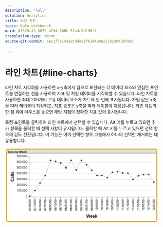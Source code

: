 ```yaml
---
description: 'null'
solution: Analytics
title: 라인 차트
topic: Data workbench
uuid: 6f525c49-6679-4234-886b-52a3c7df98ff
translation-type: tm+mt
source-git-commit: aec1f7b14198cdde91f61d490a235022943bfedb

---
```



# 라인 차트{#line-charts}

라인 차트 시각화를 사용하면 x-y축에서 점으로 표현되는 각 데이터 요소와 인접한 포인트를 연결하는 선을 사용하여 지표 및 차원 데이터를 시각화할 수 있습니다. 라인 차트를 사용하면 최대 200개의 고유 데이터 요소가 차트에 한 번에 표시됩니다. 차원 값은 x축을 따라 레이블이 지정되고, 지표 증분은 y축을 따라 레이블이 지정됩니다. 라인 차트의 한 점 위에 마우스를 놓으면 해당 지점의 정확한 지표 값이 표시됩니다.

특정 포인트를 클릭하여 라인 차트에서 선택할 수 있습니다. Alt 키를 누르고 있으면 추가 항목을 클릭할 때 선택 사항이 유지됩니다. 클릭할 때 Alt 키를 누르고 있으면 선택 항목의 값도 전환됩니다. 이 기능은 이미 선택한 항목 그룹에서 하나의 선택만 제거하는 데 유용합니다.

![](assets/line_chart.png)

